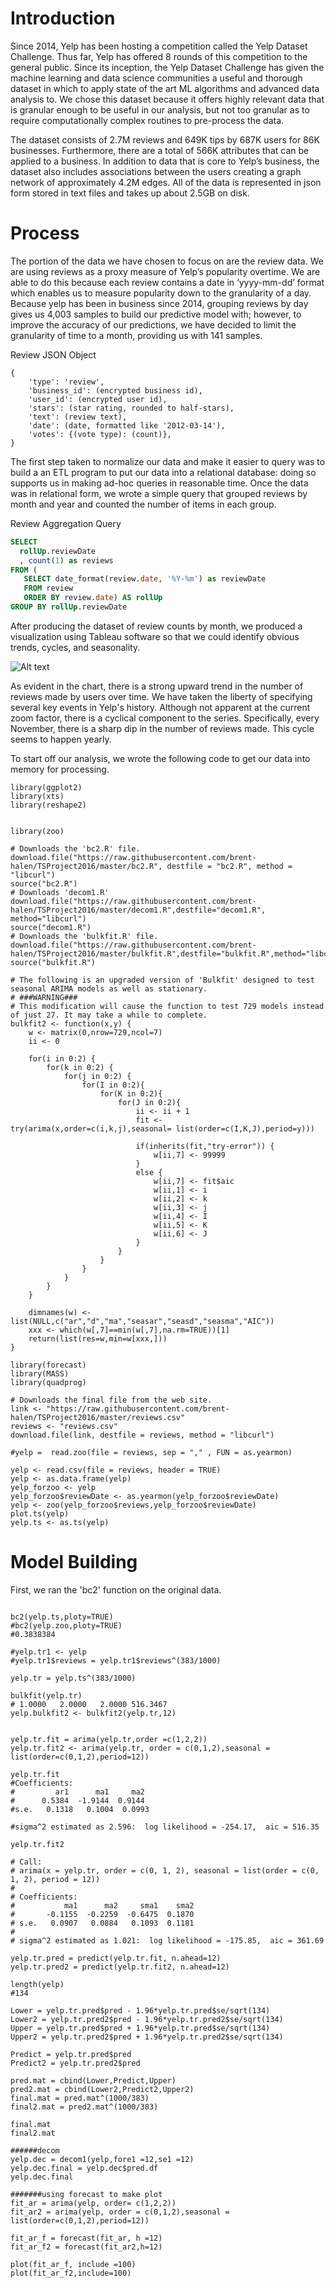 
# Introduction

Since 2014, Yelp has been hosting a competition called the Yelp Dataset Challenge. Thus far, Yelp has offered 8 rounds of this competition to the general public. Since its inception, the Yelp Dataset Challenge has given the machine learning and data science communities a useful and thorough dataset in which to apply state of the art ML algorithms and advanced data analysis to. We chose this dataset because it offers highly relevant data that is granular enough to be useful in our analysis, but not too granular as to require computationally complex routines to pre-process the data.

The dataset consists of 2.7M reviews and 649K tips by 687K users for 86K businesses. Furthermore, there are a total of 566K attributes that can be applied to a business. In addition to data that is core to Yelp’s business, the dataset also includes associations between the users creating a graph network of approximately 4.2M edges. All of the data is represented in json form stored in text files and takes up about 2.5GB on disk.

# Process

The portion of the data we have chosen to focus on are the review data. We are using reviews as a proxy measure of Yelp’s popularity overtime. We are able to do this because each review contains a date in ‘yyyy-mm-dd’ format which enables us to measure popularity down to the granularity of a day. Because yelp has been in business since 2014, grouping reviews by day gives us 4,003 samples to build our predictive model with; however, to improve the  accuracy of our predictions, we have decided to limit the granularity of time to a month, providing us with 141 samples.

Review JSON Object
```
{
    'type': 'review',
    'business_id': (encrypted business id),
    'user_id': (encrypted user id),
    'stars': (star rating, rounded to half-stars),
    'text': (review text),
    'date': (date, formatted like '2012-03-14'),
    'votes': {(vote type): (count)},
}
```

The first step taken to normalize our data and make it easier to query was to build a an ETL program to put our data into a relational database: doing so supports us in making ad-hoc queries in reasonable time. Once the data was in relational form, we wrote a simple query that grouped reviews by month and year and counted the number of items in each group. 

Review Aggregation Query
```sql
SELECT
  rollUp.reviewDate
  , count(1) as reviews
FROM (
   SELECT date_format(review.date, '%Y-%m') as reviewDate
   FROM review
   ORDER BY review.date) AS rollUp
GROUP BY rollUp.reviewDate
```

After producing the dataset of review counts by month, we produced a visualization using Tableau software so that we could identify obvious trends, cycles, and seasonality.

![Alt text](/assets/yelp_checkins_over_time.png?raw=true "Review Counts over Time")

As evident in the chart, there is a strong upward trend in the number of reviews made by users over time. We have taken the liberty of specifying several key events in Yelp's history. Although not apparent at the current zoom factor, there is a cyclical component to the series. Specifically, every November, there is a sharp dip in the number of reviews made. This cycle seems to happen yearly.

To start off our analysis, we wrote the following code to get our data into memory for processing.

```{r}
library(ggplot2)
library(xts)
library(reshape2)


library(zoo)

# Downloads the 'bc2.R' file.
download.file("https://raw.githubusercontent.com/brent-halen/TSProject2016/master/bc2.R", destfile = "bc2.R", method = "libcurl")
source("bc2.R")
# Downloads 'decom1.R'
download.file("https://raw.githubusercontent.com/brent-halen/TSProject2016/master/decom1.R",destfile="decom1.R", method="libcurl")
source("decom1.R")
# Downloads the 'bulkfit.R' file.
download.file("https://raw.githubusercontent.com/brent-halen/TSProject2016/master/bulkfit.R",destfile="bulkfit.R",method="libcurl")
source("bulkfit.R")

# The following is an upgraded version of 'Bulkfit' designed to test seasonal ARIMA models as well as stationary. 
# ###WARNING### 
# This modification will cause the function to test 729 models instead of just 27. It may take a while to complete.
bulkfit2 <- function(x,y) {
    w <- matrix(0,nrow=729,ncol=7)
    ii <- 0
    
    for(i in 0:2) {
        for(k in 0:2) {
            for(j in 0:2) {
                for(I in 0:2){
                    for(K in 0:2){
                        for(J in 0:2){
                            ii <- ii + 1
                            fit <- try(arima(x,order=c(i,k,j),seasonal= list(order=c(I,K,J),period=y)))
                            
                            if(inherits(fit,"try-error")) {
                                w[ii,7] <- 99999 	
                            }
                            else {
                                w[ii,7] <- fit$aic
                                w[ii,1] <- i
                                w[ii,2] <- k	
                                w[ii,3] <- j
                                w[ii,4] <- I
                                w[ii,5] <- K
                                w[ii,6] <- J
                            }
                        }
                    }     
                }
            }
        }
    }
    
    dimnames(w) <- list(NULL,c("ar","d","ma","seasar","seasd","seasma","AIC"))
    xxx <- which(w[,7]==min(w[,7],na.rm=TRUE))[1]
    return(list(res=w,min=w[xxx,])) 
}

library(forecast)
library(MASS)
library(quadprog)

# Downloads the final file from the web site.
link <- "https://raw.githubusercontent.com/brent-halen/TSProject2016/master/reviews.csv"
reviews <- "reviews.csv"
download.file(link, destfile = reviews, method = "libcurl")

#yelp =  read.zoo(file = reviews, sep = "," , FUN = as.yearmon)

yelp <- read.csv(file = reviews, header = TRUE)
yelp <- as.data.frame(yelp)
yelp_forzoo <- yelp
yelp_forzoo$reviewDate <- as.yearmon(yelp_forzoo$reviewDate)
yelp <- zoo(yelp_forzoo$reviews,yelp_forzoo$reviewDate)
plot.ts(yelp)
yelp.ts <- as.ts(yelp)

```

# Model Building

First, we ran the 'bc2' function on the original data. 

```{r}

bc2(yelp.ts,ploty=TRUE)
#bc2(yelp.zoo,ploty=TRUE)
#0.3838384

```


```{r}
#yelp.tr1 <- yelp
#yelp.tr1$reviews = yelp.tr1$reviews^(383/1000)

yelp.tr = yelp.ts^(383/1000)

bulkfit(yelp.tr)
# 1.0000   2.0000   2.0000 516.3467 
yelp.bulkfit2 <- bulkfit2(yelp.tr,12)


yelp.tr.fit = arima(yelp.tr,order =c(1,2,2))
yelp.tr.fit2 <- arima(yelp.tr, order = c(0,1,2),seasonal = list(order=c(0,1,2),period=12))

yelp.tr.fit
#Coefficients:
#         ar1      ma1     ma2
#      0.5384  -1.9144  0.9144
#s.e.   0.1318   0.1004  0.0993

#sigma^2 estimated as 2.596:  log likelihood = -254.17,  aic = 516.35

yelp.tr.fit2

# Call:
# arima(x = yelp.tr, order = c(0, 1, 2), seasonal = list(order = c(0, 1, 2), period = 12))
# 
# Coefficients:
#           ma1      ma2     sma1    sma2
#       -0.1155  -0.2259  -0.6475  0.1870
# s.e.   0.0907   0.0884   0.1093  0.1181
# 
# sigma^2 estimated as 1.021:  log likelihood = -175.85,  aic = 361.69

yelp.tr.pred = predict(yelp.tr.fit, n.ahead=12)
yelp.tr.pred2 = predict(yelp.tr.fit2, n.ahead=12)

length(yelp)
#134

Lower = yelp.tr.pred$pred - 1.96*yelp.tr.pred$se/sqrt(134)
Lower2 = yelp.tr.pred2$pred - 1.96*yelp.tr.pred2$se/sqrt(134)
Upper = yelp.tr.pred$pred + 1.96*yelp.tr.pred$se/sqrt(134)
Upper2 = yelp.tr.pred2$pred + 1.96*yelp.tr.pred2$se/sqrt(134)

Predict = yelp.tr.pred$pred
Predict2 = yelp.tr.pred2$pred

pred.mat = cbind(Lower,Predict,Upper)
pred2.mat = cbind(Lower2,Predict2,Upper2)
final.mat = pred.mat^(1000/383)
final2.mat = pred2.mat^(1000/383)

final.mat
final2.mat

######decom 
yelp.dec = decom1(yelp,fore1 =12,se1 =12)
yelp.dec.final = yelp.dec$pred.df
yelp.dec.final

#######using forecast to make plot
fit_ar = arima(yelp, order= c(1,2,2))
fit_ar2 = arima(yelp, order = c(0,1,2),seasonal = list(order=c(0,1,2),period=12))

fit_ar_f = forecast(fit_ar, h =12)
fit_ar_f2 = forecast(fit_ar2,h=12)

plot(fit_ar_f, include =100)
plot(fit_ar_f2,include=100)

```

